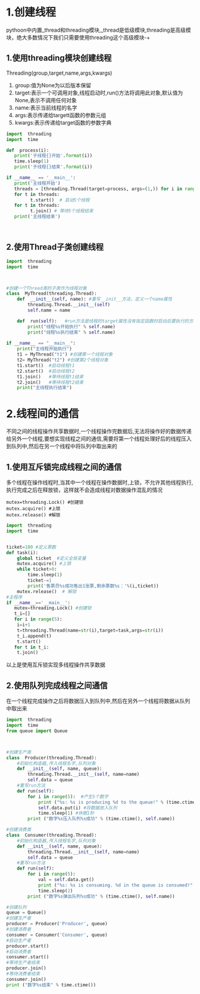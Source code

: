 

# 1.创建线程

pythoon中内置_thread和threading模块,_thread是低级模块,threading是高级模块，绝大多数情况下我们只需要使用threading这个高级模块-+

## 1.使用threading模块创建线程

Threading(group,target,name,args,kwargs)

1. group:值为None为以后版本保留
2. target:表示一个可调用对象,线程启动时,run()方法将调用此对象,默认值为None,表示不调用任何对象
3. name:表示当前线程的名字
4. args:表示传递给targett函数的参数元组
5. kwargs:表示传递给target函数的参数字典



```python
import  threading
import  time

def  process(i):
   print('子线程{}开始'.format(i))
   time.sleep(1)
   print('子线程{}结束'.format(i))

if __name__ == '__main__':
   print('主线程开始')
   threads = [threading.Thread(target=process, args=(1,)) for i in range(5)]  # 创建5个线程执行process函数,并传入参数1
   for t in threads:
         t.start()  # 启动5个线程
   for t in threads:
         t.join() # 等待5个线程结束
   print('主线程结束')




```

## 2.使用Thread子类创建线程

```python
import  threading
import  time



#创建一个Thread类的子类作为线程对象
class  MyThread(threading.Thread):
    def  __init__(self, name): #重写__init__方法，定义一个name属性
        threading.Thread.__init__(self)
        self.name = name

    def  run(self):   #run方法是线程的target属性没有指定函数时启动后要执行的方法
        print("线程%s开始执行" % self.name)
        print("线程%s执行结束" % self.name)
        
if __name__ == "__main__":
    print("主线程开始执行")
    t1 = MyThread("t1") #创建第一个线程对象
    t2= MyThread("t2") #创建第2个线程对象
    t1.start()  #启动线程t1
    t2.start()  #启动线程t2
    t1.join()   #等待线程t1结束
    t2.join()   #等待线程t2结束
    print("主线程执行结束")
```

# 2.线程间的通信

不同之间的线程操作共享数据时,一个线程操作完数据后,无法将操作好的数据传递给另外一个线程,要想实现线程之间的通信,需要将第一个线程处理好后的线程压入到队列中,然后在另一个线程中将队列中取出来的

## 1.使用互斥锁完成线程之间的通信

多个线程在操作线程时,当其中一个线程在操作数据时,上锁，不允许其他线程执行,执行完成之后在释放锁，这样就不会造成线程对数据操作混乱的情况

```apl
mutex=threading.Lock() #创建锁
mutex.acquire() #上锁
mutex.release() #解锁
```

```python
import  threading
import  time


ticket=100 #定义票数
def task(i):
    global ticket  #定义全局变量
    mutex.acquire() #上锁
    while ticket>0:
        time.sleep(1)
        ticket-=1
        print('售票员%s成功售出1张票,剩余票数%s：'%(i,ticket))
    mutex.release()  # 解锁
#主程序
if __name__=='__main__':
   mutex=threading.Lock() #创建锁
   t_i=[]
   for i in range(5):
    i=i+1
    t=threading.Thread(name=str(i),target=task,args=str(i))
    t_i.append(t)
    t.start()
   for t in t_i:
    t.join()


```

以上是使用互斥锁实现多线程操作共享数据

## 2.使用队列完成线程之间通信

在一个线程完成操作之后将数据压入到队列中,然后在另外一个线程将数据从队列中取出来

```python
import  threading
import  time
from queue import Queue



#创建生产类
class  Producer(threading.Thread):
    #初始化构造器,传入线程名字,队列对象
    def __init__(self, name, queue):
        threading.Thread.__init__(self, name=name)
        self.data = queue
    #重写run方法
    def run(self):
        for i in range(5):  #产生5个数字
            print ("%s: %s is producing %d to the queue!" % (time.ctime(), self.name, i))
            self.data.put(i) #将数据放入队列
            time.sleep(1) #休眠1秒
        print ("数字%s压入队列%s成功" % (time.ctime(), self.name))

#创建消费类
class  Consumer(threading.Thread):
    #初始化构造器,传入线程名字,队列对象
    def __init__(self, name, queue):
        threading.Thread.__init__(self, name=name)
        self.data = queue
    #重写run方法
    def run(self):
        for i in range(5):
            val = self.data.get()
            print ("%s: %s is consuming. %d in the queue is consumed!" % (time.ctime(), self.name, val))
            time.sleep(2)
        print ("数字%s弹出队列%s成功" % (time.ctime(), self.name))

#创建队列
queue = Queue()
#创建生产者
producer = Producer('Producer', queue)
#创建消费者
consumer = Consumer('Consumer', queue)
#启动生产者
producer.start()
#启动消费者
consumer.start()
#等待生产者结束
producer.join()
#等待消费者结束
consumer.join()
print ("数字%s结束" % time.ctime())

```

